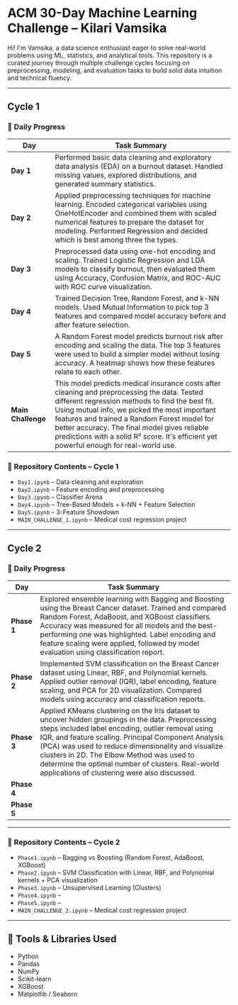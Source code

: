 # ACM 30-Day Machine Learning Challenge – Kilari Vamsika

Hi! I'm Vamsika, a data science enthusiast eager to solve real-world problems using ML, statistics, and analytical tools. This repository is a curated journey through multiple challenge cycles focusing on preprocessing, modeling, and evaluation tasks to build solid data intuition and technical fluency.

---

## Cycle 1

### 📅 Daily Progress

| Day | Task Summary |
|-----|--------------|
| **Day 1** | Performed basic data cleaning and exploratory data analysis (EDA) on a burnout dataset. Handled missing values, explored distributions, and generated summary statistics. |
| **Day 2** | Applied preprocessing techniques for machine learning. Encoded categorical variables using OneHotEncoder and combined them with scaled numerical features to prepare the dataset for modeling. Performed Regression and decided which is best among three the types. |
| **Day 3** | Preprocessed data using one-hot encoding and scaling. Trained Logistic Regression and LDA models to classify burnout, then evaluated them using Accuracy, Confusion Matrix, and ROC-AUC with ROC curve visualization. |
| **Day 4** | Trained Decision Tree, Random Forest, and k-NN models. Used Mutual Information to pick top 3 features and compared model accuracy before and after feature selection. |
| **Day 5** | A Random Forest model predicts burnout risk after encoding and scaling the data. The top 3 features were used to build a simpler model without losing accuracy. A heatmap shows how these features relate to each other. |
| **Main Challenge** | This model predicts medical insurance costs after cleaning and preprocessing the data. Tested different regression methods to find the best fit. Using mutual info, we picked the most important features and trained a Random Forest model for better accuracy. The final model gives reliable predictions with a solid R² score. It's efficient yet powerful enough for real-world use. |

### 📁 Repository Contents – Cycle 1
- `Day1.ipynb` – Data cleaning and exploration
- `Day2.ipynb` – Feature encoding and preprocessing
- `Day3.ipynb` – Classifier Arena
- `Day4.ipynb` – Tree-Based Models + k-NN + Feature Selection
- `Day5.ipynb` – 3-Feature Showdown
- `MAIN_CHALLENGE_1.ipynb` – Medical cost regression project

---

## Cycle 2

### 📅 Daily Progress

| Day | Task Summary |
|-----|--------------|
| **Phase 1** | Explored ensemble learning with Bagging and Boosting using the Breast Cancer dataset. Trained and compared Random Forest, AdaBoost, and XGBoost classifiers. Accuracy was measured for all models and the best-performing one was highlighted. Label encoding and feature scaling were applied, followed by model evaluation using classification report. |
| **Phase 2** | Implemented SVM classification on the Breast Cancer dataset using Linear, RBF, and Polynomial kernels. Applied outlier removal (IQR), label encoding, feature scaling, and PCA for 2D visualization. Compared models using accuracy and classification reports. |
| **Phase 3** | Applied KMeans clustering on the Iris dataset to uncover hidden groupings in the data. Preprocessing steps included label encoding, outlier removal using IQR, and feature scaling. Principal Component Analysis (PCA) was used to reduce dimensionality and visualize clusters in 2D. The Elbow Method was used to determine the optimal number of clusters. Real-world applications of clustering were also discussed. |
| **Phase 4** |  |
| **Phase 5** |  |


---

### 📁 Repository Contents – Cycle 2
- `Phase1.ipynb` – Bagging vs Boosting (Random Forest, AdaBoost, XGBoost)
- `Phase2.ipynb` – SVM Classification with Linear, RBF, and Polynomial kernels + PCA visualization
- `Phase3.ipynb` – Unsupervised Learning (Clusters)
- `Phase4.ipynb` – 
- `Phase5.ipynb` –
- `MAIN_CHALLENGE_2.ipynb` – Medical cost regression project

---

## 🧰 Tools & Libraries Used
- Python
- Pandas
- NumPy
- Scikit-learn
- XGBoost
- Matplotlib / Seaborn

